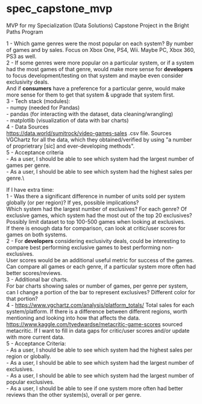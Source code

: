 # spec_capstone_mvp
MVP for my Specialization (Data Solutions) Capstone Project in the Bright Paths Program

1 - Which game genres were the most popular on each system? By number of games and by sales. Focus on Xbox One, PS4, Wii. Maybe PC, Xbox 360, PS3 as well.\
2 - If some genres were more popular on a particular system, or if a system had the most games of that genre, would make more sense for **developers** to focus development/testing on that system and maybe even consider exclusivity deals.\
    And if **consumers** have a preference for a particular genre, would make more sense for them to get that system & upgrade that system first.\
3 - Tech stack (modules):\
    - numpy (needed for Pandas)\
    - pandas (for interacting with the dataset, data cleaning/wrangling)\
    - matplotlib (visualization of data with bar charts)\
4 - Data Sources\
    <https://data.world/sumitrock/video-games-sales> .csv file. Sources VGChartz for all the data, which they obtained/verified by using "a number of proprietrary [sic] and ever-developing methods".\
5 - Acceptance criteria\
    - As a user, I should be able to see which system had the largest number of games per genre.\
    - As a user, I should be able to see which system had the highest sales per genre.\




If I have extra time:\
1 - Was there a significant difference in number of units sold per system globally (or per region)? If yes, possible implications?\
    Which system had the largest number of exclusives? For each genre? Of exclusive games, which system had the most out of the top 20 exclusives? Possibly limit dataset to top 100-500 games when looking at exclusives.\
    If there is enough data for comparison, can look at critic/user scores for games on both systems.\
2 - For **developers** considering exclusivity deals, could be interesting to compare best performing exclusive games to best performing non-exclusives.\
    User scores would be an additional useful metric for success of the games. Can compare all games or each genre, if a particular system more often had better scores/reviews.\
3 - Additional bar charts.\
    For bar charts showing sales or number of games, per genre per system, can I change a portion of the bar to represent exclusives? Different color for that portion?\
4 - <https://www.vgchartz.com/analysis/platform_totals/> Total sales for each system/platform. If there is a difference between different regions, worth mentioning and looking into how that affects the data.\
    <https://www.kaggle.com/tyedwardse/metacritic-game-scores> sourced metacritic. If I want to fill in data gaps for critic/user scores and/or update with more current data.\
5 - Acceptance Criteria:\
    - As a user, I should be able to see which system had the highest sales per region or globally.\
    - As a user, I should be able to see which system had the largest number of exclusives.\
    - As a user, I should be able to see which system had the largest number of popular exclusives.\
    - As a user, I should be able to see if one system more often had better reviews than the other system(s), overall or per genre.
